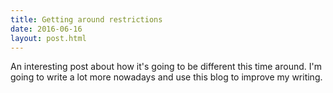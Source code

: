 ```yaml
---
title: Getting around restrictions
date: 2016-06-16
layout: post.html
---
```


An interesting post about how it's going to be different this time around. I'm going to write a lot more nowadays and use this blog to improve my writing.
